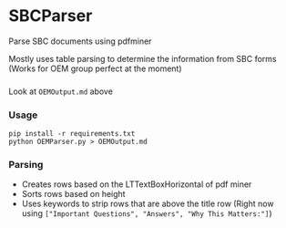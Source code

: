 SBCParser
=========

Parse SBC documents using pdfminer

Mostly uses table parsing to determine the information from SBC forms (Works for OEM group perfect at the moment)

###

Look at `OEMOutput.md` above

### Usage

```
pip install -r requirements.txt
python OEMParser.py > OEMOutput.md
```

### Parsing

* Creates rows based on the LTTextBoxHorizontal of pdf miner
* Sorts rows based on height
* Uses keywords to strip rows that are above the title row (Right now using `["Important Questions", "Answers", "Why This Matters:"]`)